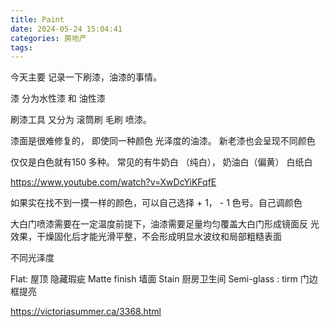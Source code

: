 ```yaml
---
title: Paint
date: 2024-05-24 15:04:41
categories: 房地产
tags:
---
```



今天主要 记录一下刷漆，油漆的事情。

漆 分为水性漆 和 油性漆

刷漆工具 又分为 滚筒刷 毛刷 喷漆。

漆面是很难修复的， 即使同一种颜色 光泽度的油漆。 新老漆也会呈现不同颜色

仅仅是白色就有150 多种。 常见的有牛奶白 （纯白）， 奶油白（偏黄） 白纸白

 https://www.youtube.com/watch?v=XwDcYiKFqfE

如果实在找不到一摸一样的颜色，可以自己选择 + 1， - 1 色号。自己调颜色

大白门喷漆需要在一定温度前提下，油漆需要足量均匀覆盖大白门形成镜面反
光效果，干燥固化后才能光滑平整，不会形成明显水波纹和局部粗糙表面

不同光泽度

Flat: 屋顶 隐藏瑕疵
Matte finish 墙面
Stain 厨房卫生间
Semi-glass : tirm 门边框提亮


https://victoriasummer.ca/3368.html
